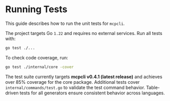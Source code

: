 # Running Tests

This guide describes how to run the unit tests for `mcpcli`.

The project targets Go `1.22` and requires no external services. Run all tests with:

```bash
go test ./...
```

To check code coverage, run:

```bash
go test ./internal/core -cover
```
The test suite currently targets **mcpcli v0.4.1 (latest release)** and achieves over 85% coverage for the core package.
Additional tests cover `internal/commands/test.go` to validate the test command behavior.
Table-driven tests for all generators ensure consistent behavior across languages.

